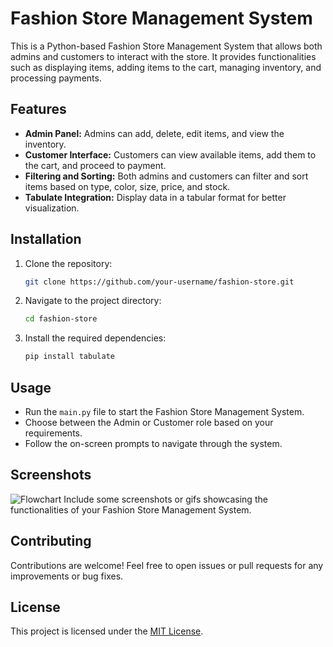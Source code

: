 # Fashion Store Management System

This is a Python-based Fashion Store Management System that allows both admins and customers to interact with the store. It provides functionalities such as displaying items, adding items to the cart, managing inventory, and processing payments.

## Features

- **Admin Panel:** Admins can add, delete, edit items, and view the inventory.
- **Customer Interface:** Customers can view available items, add them to the cart, and proceed to payment.
- **Filtering and Sorting:** Both admins and customers can filter and sort items based on type, color, size, price, and stock.
- **Tabulate Integration:** Display data in a tabular format for better visualization.

## Installation

1. Clone the repository:

    ```bash
    git clone https://github.com/your-username/fashion-store.git
    ```

2. Navigate to the project directory:

    ```bash
    cd fashion-store
    ```

3. Install the required dependencies:

    ```bash
    pip install tabulate
    ```

## Usage

- Run the `main.py` file to start the Fashion Store Management System.
- Choose between the Admin or Customer role based on your requirements.
- Follow the on-screen prompts to navigate through the system.

## Screenshots
![Flowchart](https://github.com/rahasyae/first/blob/main/Global%20Flowchart.jpg)
Include some screenshots or gifs showcasing the functionalities of your Fashion Store Management System.

## Contributing

Contributions are welcome! Feel free to open issues or pull requests for any improvements or bug fixes.

## License

This project is licensed under the [MIT License](LICENSE).
